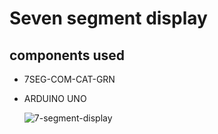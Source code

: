 # Seven segment display
## components used
- 7SEG-COM-CAT-GRN
- ARDUINO UNO

  ![7-segment-display](https://github.com/abel3ri/7-segment-display/assets/93480066/289b03d0-9abb-415f-8eb7-1ebe912ae3ed)
